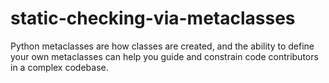 # static-checking-via-metaclasses
Python metaclasses are how classes are created, and the ability to define your own metaclasses can help you guide and constrain code contributors in a complex codebase.
